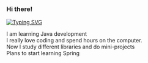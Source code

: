 ### Hi there!

[![Typing SVG](https://readme-typing-svg.herokuapp.com/?color=44944A&lines=Telegram:+@halcyyy)](https://t.me/halcyyy)

I am learning Java development<br>
I really love coding and spend hours on the computer.<br>
Now I study different libraries and do mini-projects<br>
Plans to start learning Spring<br>
